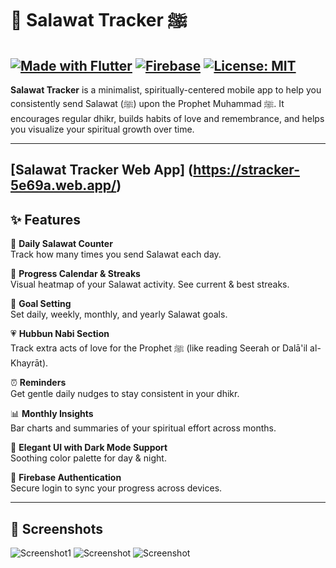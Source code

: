 
# 🌸 Salawat Tracker ﷺ

[![Made with Flutter](https://img.shields.io/badge/Made%20with-Flutter-blue.svg)](https://flutter.dev)
[![Firebase](https://img.shields.io/badge/Backend-Firebase-orange)](https://firebase.google.com)
[![License: MIT](https://img.shields.io/badge/License-MIT-yellow.svg)](https://opensource.org/licenses/MIT)
---

**Salawat Tracker** is a minimalist, spiritually-centered mobile app to help you consistently send Salawat (ﷺ) upon the Prophet Muhammad ﷺ. It encourages regular dhikr, builds habits of love and remembrance, and helps you visualize your spiritual growth over time.

---

## [Salawat Tracker Web App] (https://stracker-5e69a.web.app/)

## ✨ Features

🌿 **Daily Salawat Counter**  
Track how many times you send Salawat each day.

📅 **Progress Calendar & Streaks**  
Visual heatmap of your Salawat activity. See current & best streaks.

🎯 **Goal Setting**  
Set daily, weekly, monthly, and yearly Salawat goals.

💗 **Hubbun Nabi Section**  
Track extra acts of love for the Prophet ﷺ (like reading Seerah or Dalā'il al-Khayrāt).

⏰ **Reminders**  
Get gentle daily nudges to stay consistent in your dhikr.

📊 **Monthly Insights**  
Bar charts and summaries of your spiritual effort across months.

🌙 **Elegant UI with Dark Mode Support**  
Soothing color palette for day & night.

🔐 **Firebase Authentication**  
Secure login to sync your progress across devices.

---

## 📸 Screenshots
![Screenshot1](screenshot/screenshot1.png)
![Screenshot](screenshot/screenshot2.png)
![Screenshot](screenshot/screenshot3.png)
